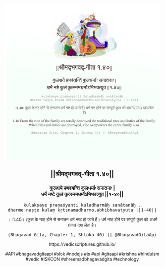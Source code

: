 <img src="../../asset/BG_1_40.png"/>
<center><h2>||श्रीमद्‍भगवद्‍-गीता १.४०||</h2>
<h3>कुलक्षये प्रणश्यन्ति कुलधर्माः सनातनाः |<br/>धर्मे नष्टे कुलं कृत्स्नमधर्मोऽभिभवत्युत ||१-४०||</h3>
<pre>kulakṣaye praṇaśyanti kuladharmāḥ sanātanāḥ .<br/>dharme naṣṭe kulaṃ kṛtsnamadharmo.abhibhavatyuta ||1-40||</pre>
<p>।।1.40।।कुल के नष्ट होने से सनातन धर्म नष्ट हो जाते हैं। धर्म नष्ट होने पर सम्पूर्ण कुल को अधर्म (पाप) दबा लेता है।</p>
<pre>(Bhagavad Gita, Chapter 1, Shloka 40) || @BhagavadGitaApi</pre><p>https://vedicscriptures.github.io/</p><p>#API #bhagavadgitaapi #slok #nodejs #js #api #gitaapi #krishna #hinduism #vedic #ISKCON #shreemadbhagavadgita #technology</p></center>